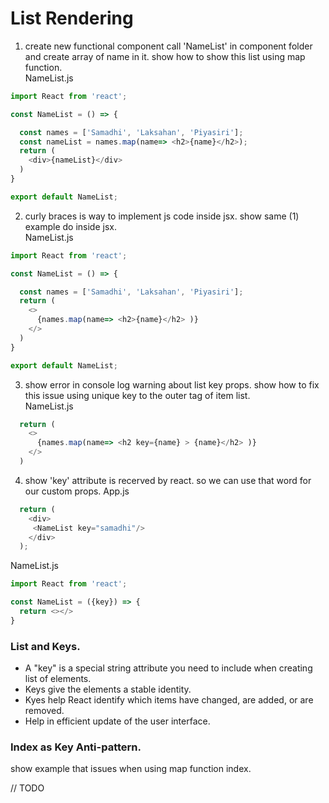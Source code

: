 # List Rendering

1. create new functional component call 'NameList' in component folder and create array of name in it. show how to show this list using map function.   
NameList.js
```js 
import React from 'react';

const NameList = () => {

  const names = ['Samadhi', 'Laksahan', 'Piyasiri'];
  const nameList = names.map(name=> <h2>{name}</h2>);
  return (
    <div>{nameList}</div>
  )
}

export default NameList;
```

2. curly braces is way to implement js code inside jsx. show same (1) example do inside jsx.   
NameList.js
```js 
import React from 'react';

const NameList = () => {

  const names = ['Samadhi', 'Laksahan', 'Piyasiri'];
  return (
    <>
      {names.map(name=> <h2>{name}</h2> )}
    </>
  )
}

export default NameList;
```

3. show error in console log warning about list key props. show how to fix this issue using unique key to the outer tag of item list.   
NameList.js
```js 
  return (
    <>
      {names.map(name=> <h2 key={name} > {name}</h2> )}
    </>
  )
```
4. show 'key' attribute is recerved by react. so we can use that word for our custom props.
App.js
```js 
  return (
    <div>
     <NameList key="samadhi"/>
    </div>
  );
```

NameList.js
```js 
import React from 'react';

const NameList = ({key}) => {
  return <></>
}

```

### List and Keys.    
* A "key" is a special string attribute you need to include when creating list of elements.   
* Keys give the elements a stable identity.   
* Kyes help React identify which items have changed, are added, or are removed.   
* Help in efficient update of the user interface.  

### Index as Key Anti-pattern.   

show example that issues when using map function index. 

// TODO